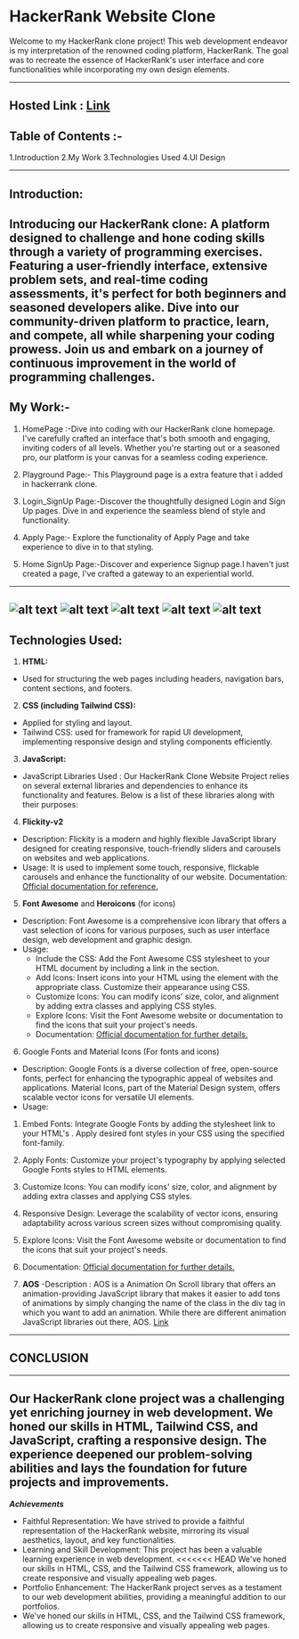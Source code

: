 
# HackerRank Website Clone

Welcome to my HackerRank clone project! This web development endeavor is my interpretation of the renowned coding platform, HackerRank. The goal was to recreate the essence of HackerRank's user interface and core functionalities while incorporating my own design elements.

---
## Hosted Link : [Link](https://akanksha-18.github.io/Hackerrank/Akanksha/)


## Table of Contents :-
1.Introduction
2.My Work
3.Technologies Used
4.UI Design

---
## Introduction:
Introducing our HackerRank clone: A platform designed to challenge and hone coding skills through a variety of programming exercises. Featuring a user-friendly interface, extensive problem sets, and real-time coding assessments, it's perfect for both beginners and seasoned developers alike. Dive into our community-driven platform to practice, learn, and compete, all while sharpening your coding prowess. Join us and embark on a journey of continuous improvement in the world of programming challenges.
---
## My Work:-
1. HomePage :-Dive into coding with our HackerRank clone homepage. I've carefully crafted an interface that's both smooth and engaging, inviting coders of all levels. Whether you're starting out or a seasoned pro, our platform is your canvas for a seamless coding experience.

2. Playground Page:- This Playground page is a extra feature that i added in hackerrank clone.

3. Login_SignUp Page:-Discover the thoughtfully designed Login and Sign Up pages. Dive in and experience the seamless blend of style and functionality.

4. Apply Page:- Explore the functionality of Apply Page and take experience to dive in to that styling.

5. Home SignUp Page:-Discover and experience Signup page.I haven't just created a page, I've crafted a gateway to an experiential world.
---
![alt text](image.png)
![alt text](image-1.png)
![alt text](image-2.png)
![alt text](image-3.png)
![alt text](image-4.png)
---

## Technologies Used: 
1. **HTML:**
- Used for structuring the web pages including headers, navigation bars, content sections, and footers.
2. **CSS (including Tailwind CSS):**
- Applied for styling and layout.
- Tailwind CSS: used for framework for rapid UI development, implementing responsive design and styling components efficiently.
3. **JavaScript:**
- JavaScript Libraries Used : Our HackerRank Clone Website Project relies on several external libraries and dependencies to enhance its functionality and features. Below is a list of these libraries along with their purposes:
4. **Flickity-v2**
- Description: Flickity is a modern and highly flexible JavaScript library designed for creating responsive, touch-friendly sliders and carousels on websites and web applications.
- Usage: It is used to implement some touch, responsive, flickable carousels and enhance the functionality of our website.
Documentation: [Official documentation for reference.]()
5. **Font Awesome** and **Heroicons** (for icons)
- Description: Font Awesome is a comprehensive icon library that offers a vast selection of icons for various purposes, such as user interface design, web development and graphic design.
- Usage:
  - Include the CSS: Add the Font Awesome CSS stylesheet to your HTML     document by including a link in the section.
  - Add Icons: Insert icons into your HTML using the element with the appropriate class. Customize their appearance using CSS.
  - Customize Icons: You can modify icons' size, color, and alignment by adding extra classes and applying CSS styles.
  - Explore Icons: Visit the Font Awesome website or documentation to find the icons that suit your project's needs.
  - Documentation: [Official documentation for further details.]()
6. Google Fonts and Material Icons (For fonts and icons)
- Description: Google Fonts is a diverse collection of free, open-source fonts, perfect for enhancing the typographic appeal of websites and applications. Material Icons, part of the Material Design system, offers scalable vector icons for versatile UI elements.
- Usage:
1. Embed Fonts: Integrate Google Fonts by adding the stylesheet link to your HTML's . Apply desired font styles in your CSS using the specified font-family.
2. Apply Fonts: Customize your project's typography by applying selected Google Fonts styles to HTML elements.
3. Customize Icons: You can modify icons' size, color, and alignment by adding extra classes and applying CSS styles.
4. Responsive Design: Leverage the scalability of vector icons, ensuring adaptability across various screen sizes without compromising quality.
5. Explore Icons: Visit the Font Awesome website or documentation to find the icons that suit your project's needs.
6. Documentation: [Official documentation for further details.]()

7. **AOS**
   -Description : AOS is a Animation On Scroll library that offers an animation-providing JavaScript library that makes it easier to add tons of animations by simply changing the name of the class in the div tag in which you want to add an animation. While there are different animation JavaScript libraries out there, AOS. [Link](https://michalsnik.github.io/aos/)
---

## CONCLUSION
---
Our HackerRank clone project was a challenging yet enriching journey in web development. We honed our skills in HTML, Tailwind CSS, and JavaScript, crafting a responsive design. The experience deepened our problem-solving abilities and lays the foundation for future projects and improvements.
---
***Achievements***
 - Faithful Representation: We have strived to provide a faithful representation of the HackerRank website, mirroring its visual aesthetics, layout, and key functionalities.
 - Learning and Skill Development: This project has been a valuable learning experience in web development. <<<<<<< HEAD
We've honed our skills in HTML, CSS, and the Tailwind CSS framework, allowing us to create responsive and visually appealing web pages.
 - Portfolio Enhancement: The HackerRank project serves as a testament to our web development abilities, providing a meaningful addition to our portfolios.
 - We've honed our skills in HTML, CSS, and the Tailwind CSS framework, allowing us to create responsive and visually appealing web pages.
